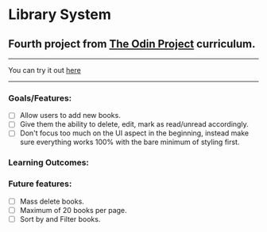 # Library System
## Fourth project from [The Odin Project](https://www.theodinproject.com/lessons/node-path-javascript-library) curriculum.
---
You can try it out [here](https://kareemgamal1.github.io/Library-System/)
___


### Goals/Features: 
- [ ] Allow users to add new books.
- [ ] Give them the ability to delete, edit, mark as read/unread accordingly.
- [ ] Don't focus too much on the UI aspect in the beginning, instead make sure everything works 100% with the bare minimum of styling first.

### Learning Outcomes: 


### Future features:

- [ ] Mass delete books.
- [ ] Maximum of 20 books per page.
- [ ] Sort by and Filter books.